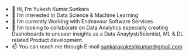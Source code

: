 - 👋 Hi, I’m Yukesh Kumar.Sunkara
- 👀 I’m interested in Data Science & Machine Learning
- 🌱 I’m currently Working with Endeavour Software Services
- 💞️ I’m looking to collaborate on Data Analytics especially creating Dashoboards to uncover insights as a Data Anaylyst/Scientist, ML & DL related Product development.
- 📫 You can reach me through E-mail sunkarayukeshkumar@gmail.com

<!---
vikky789s/vikky789s is a ✨ special ✨ repository because its `README.md` (this file) appears on your GitHub profile.
You can click the Preview link to take a look at your changes.
--->
